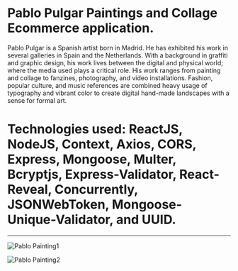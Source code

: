 # Pablo Pulgar Paintings and Collage Ecommerce application. 

Pablo Pulgar is a Spanish artist born in Madrid. He has exhibited his work in several galleries in Spain and the Netherlands. 
With a background in graffiti and graphic design, his work lives between the digital and physical world; where the media used 
plays a critical role. His work ranges from painting and collage to fanzines, photography, and video installations. Fashion, 
popular culture, and music references are combined heavy usage of typography and vibrant color to create digital hand-made 
landscapes with a sense for formal art.
            
# Technologies used: ReactJS, NodeJS, Context, Axios, CORS, Express, Mongoose, Multer, Bcryptjs, Express-Validator, React-Reveal, Concurrently, JSONWebToken, Mongoose-Unique-Validator, and UUID.

---------------------------------------------------------------------------------------------------------------------------------------------------

![Pablo Painting1](https://user-images.githubusercontent.com/42079817/104784728-30745b00-5789-11eb-8fde-3abfa658bb40.jpg)

![Pablo Painting2](https://user-images.githubusercontent.com/42079817/104784736-3702d280-5789-11eb-9adb-8254bb4fe15b.png)
 
                   
        
